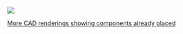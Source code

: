 ![](https://github.com/kenneth558/plant_resistance_primary_perception/blob/Free/Where%20to%20find%20everything%20for%20making%20your%20own%20GWAAMC%20device/Files%20you%20need%20relative%20to%20the%20printed%20circuit%20board/front_straight_on_presentation.png)

[More CAD renderings showing components already placed](https://github.com/kenneth558/plant_resistance_primary_perception/tree/Free/Where%20to%20find%20everything%20for%20making%20your%20own%20GWAAMC%20device/Construction%20details)
